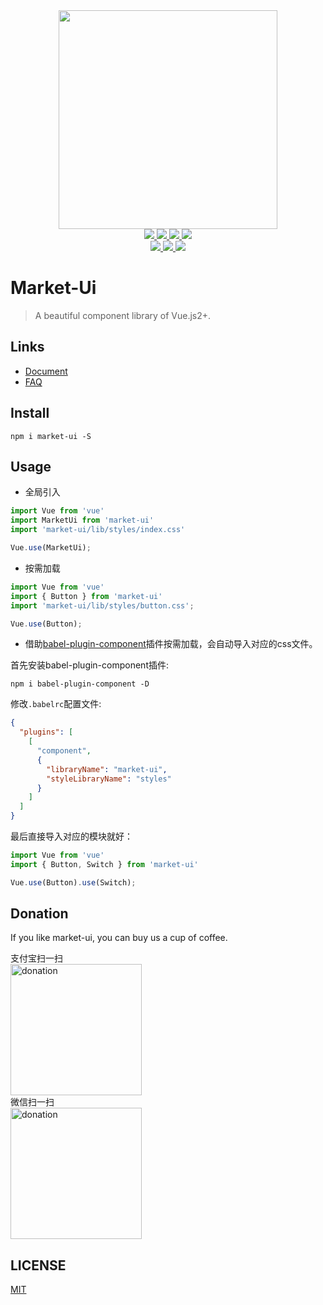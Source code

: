 <div align="center">
  <a href="https://github.com/chinaBerg/market-ui">
    <img width="350" src="http://q7kvtumoa.bkt.clouddn.com/market-ui/images/logo.png?e=1584855375&token=kapOfBKVqNMRy8IF58K74QP1t7om0aZT6JlZ8j1q:v726z1GrCHHDgPsT8HOqoRHyF3U=">
  </a>
</div>

<div align="center">
  <a href="https://www.npmjs.com/package/market-ui">
    <img src="https://img.shields.io/npm/dm/market-ui.svg?color=%232d8cf0">
  </a>
  <a href="https://github.com/chinaBerg/market-ui/stargazers">
    <img src="https://img.shields.io/github/stars/chinaBerg/market-ui?color=%232d8cf0">
  </a>
  <a href="https://github.com/chinaBerg/market-ui/network/members">
    <img src="https://img.shields.io/github/forks/chinaBerg/market-ui?color=%232d8cf0">
  </a>
  <a href="https://github.com/chinaBerg/market-ui/network/members">
    <img src="https://img.shields.io/github/issues/chinaBerg/market-ui?color=%232d8cf0">
  </a>

  <br>
  <a href="https://unpkg.com/market-ui">
    <img src="http://img.badgesize.io/https://unpkg.com/market-ui/lib/market-ui.min.js?compression=gzip&label=gzip%20size:%20JS">
  </a>
  <a href="https://unpkg.com/market-ui/lib/styles/index.css">
    <img src="http://img.badgesize.io/https://unpkg.com/market-ui/lib/styles/index.css?compression=gzip&label=gzip%20size:%20CSS">
  </a>
  <a href="./LICENSE">
    <img src="https://img.shields.io/github/license/chinaBerg/market-ui?color=%232d8cf0">
  </a>
</div>


# Market-Ui

> A beautiful component library of Vue.js2+.

## Links

- [Document](https://lengchui.gitee.io/market-ui-docs)
- [FAQ](./FAQ.md)

## Install

```shell
npm i market-ui -S
```

## Usage

- 全局引入

```javascript
import Vue from 'vue'
import MarketUi from 'market-ui'
import 'market-ui/lib/styles/index.css'

Vue.use(MarketUi);
```

- 按需加载

```javascript
import Vue from 'vue'
import { Button } from 'market-ui'
import 'market-ui/lib/styles/button.css';

Vue.use(Button);
```

- 借助[babel-plugin-component](https://github.com/ElementUI/babel-plugin-component)插件按需加载，会自动导入对应的css文件。

首先安装babel-plugin-component插件:

```shell
npm i babel-plugin-component -D
```

修改`.babelrc`配置文件:

```json
{
  "plugins": [
    [
      "component",
      {
        "libraryName": "market-ui",
        "styleLibraryName": "styles"
      }
    ]
  ]
}
```

最后直接导入对应的模块就好：

```javascript
import Vue from 'vue'
import { Button, Switch } from 'market-ui'

Vue.use(Button).use(Switch);
```

## Donation

If you like market-ui, you can buy us a cup of coffee.

<div>
  <span>支付宝扫一扫</span>
  <br>
  <img width="210" src="http://q7kvtumoa.bkt.clouddn.com/market-ui/images/zfb-pay.jpg" alt="donation">
</div>

<div>
  <span>微信扫一扫</span>
  <br>
  <img width="210" src="http://q7kvtumoa.bkt.clouddn.com/market-ui/images/wechat-pay.jpg" alt="donation">
</div>

## LICENSE
[MIT](./LICENSE)
